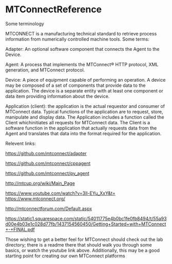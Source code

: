 # MTConnectReference

Some terminology

MTCONNECT is a manufacturing technical standard to retrieve process information from numerically controlled machine tools. Some terms: 

Adapter: An optional software component that connects the Agent to the Device. 

Agent: A process that implements the MTConnect® HTTP protocol, XML generation, and MTConnect protocol. 

Device: A piece of equipment capable of performing an operation. A device may be composed of a set of components that provide data to the application. The device is a separate entity with at least one component or data item providing information about the device.

Application (client): the application is the actual requestor and consumer of MTConnect data. Typical 
functions of the application are to request, store, manipulate and display data. The Application includes 
a function called the Client whichinitiates all requests for MTConnect data. The Client is a software 
function in the application that actually requests data from the Agent and translates that data into the 
format required for the application. 

Relevent links:

https://github.com/mtconnect/adapter

https://github.com/mtconnect/cppagent

https://github.com/mtconnect/py_agent

http://mtcup.org/wiki/Main_Page

https://www.youtube.com/watch?v=3Il-EYu_XxY&t=
https://www.mtconnect.org/

http://mtconnectforum.com/Default.aspx

https://static1.squarespace.com/static/54011775e4b0bc1fe0fb8494/t/55a93d00e4b03e1c028d77fb/1437154560450/Getting+Started+with+MTConnect+-+FINAL.pdf

Those wishing to get a better feel for MTConnect should check out the lab directory; there is a readme there that should walk you through some basics, or watch the youtube link above. Additionally, this may be a good starting point for creating our own MTConnect platforms
